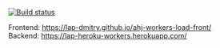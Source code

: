 [![Build status](https://ci.appveyor.com/api/projects/status/gk68o9d3dirgdjlc?svg=true)](https://ci.appveyor.com/project/lap-Dmitry/ahj-workers-load-front)

Frontend: https://lap-dmitry.github.io/ahj-workers-load-front/ </br>
Backend: https://lap-heroku-workers.herokuapp.com/